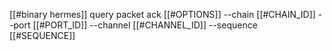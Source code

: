 [[#binary hermes]] query packet ack [[#OPTIONS]] --chain [[#CHAIN_ID]] --port [[#PORT_ID]] --channel [[#CHANNEL_ID]] --sequence [[#SEQUENCE]]
